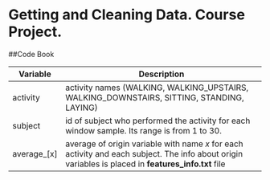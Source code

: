 Getting and Cleaning Data. Course Project.
=============
##Code Book

Variable | Description
---|---
activity | activity names (WALKING, WALKING_UPSTAIRS, WALKING_DOWNSTAIRS, SITTING, STANDING, LAYING)
subject | id of subject who performed the activity for each window sample. Its range is from 1 to 30. 
average_[x] | average of origin variable with name *x* for each activity and each subject. The info about origin variables is placed in **features_info.txt** file
